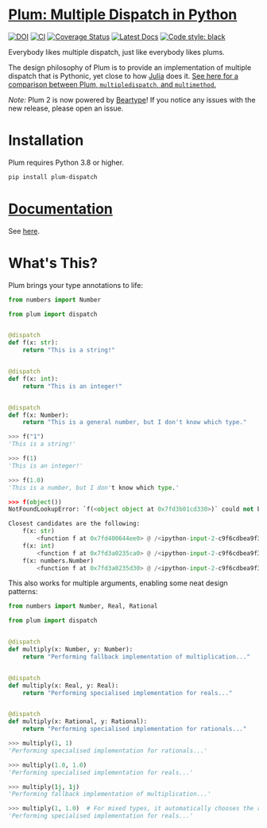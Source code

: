 # [Plum: Multiple Dispatch in Python](https://github.com/beartype/plum)

[![DOI](https://zenodo.org/badge/110279931.svg)](https://zenodo.org/badge/latestdoi/110279931)
[![CI](https://github.com/beartype/plum/workflows/CI/badge.svg?branch=master)](https://github.com/beartype/plum/actions?query=workflow%3ACI)
[![Coverage Status](https://coveralls.io/repos/github/beartype/plum/badge.svg?branch=master&service=github)](https://coveralls.io/github/beartype/plum?branch=master)
[![Latest Docs](https://img.shields.io/badge/docs-latest-blue.svg)](https://beartype.github.io/plum)
[![Code style: black](https://img.shields.io/badge/code%20style-black-000000.svg)](https://github.com/psf/black)

Everybody likes multiple dispatch, just like everybody likes plums.

The design philosophy of Plum is to provide an implementation of multiple dispatch that is Pythonic, yet close to how [Julia](http://julialang.org/) does it.
[See here for a comparison between Plum, `multipledispatch`, and `multimethod`.](https://beartype.github.io/plum/comparison.html)

*Note:*
Plum 2 is now powered by [Beartype](https://github.com/beartype/beartype)!
If you notice any issues with the new release, please open an issue.

# Installation

Plum requires Python 3.8 or higher.

```bash
pip install plum-dispatch
```

# [Documentation](https://beartype.github.io/plum)

See [here](https://beartype.github.io/plum).

# What's This?

Plum brings your type annotations to life:

```python
from numbers import Number

from plum import dispatch


@dispatch
def f(x: str):
    return "This is a string!"


@dispatch
def f(x: int):
    return "This is an integer!"


@dispatch
def f(x: Number):
    return "This is a general number, but I don't know which type."
```

```python
>>> f("1")
'This is a string!'

>>> f(1)
'This is an integer!'

>>> f(1.0)
'This is a number, but I don't know which type.'

>>> f(object())
NotFoundLookupError: `f(<object object at 0x7fd3b01cd330>)` could not be resolved.

Closest candidates are the following:
    f(x: str)
        <function f at 0x7fd400644ee0> @ /<ipython-input-2-c9f6cdbea9f3>:6
    f(x: int)
        <function f at 0x7fd3a0235ca0> @ /<ipython-input-2-c9f6cdbea9f3>:11
    f(x: numbers.Number)
        <function f at 0x7fd3a0235d30> @ /<ipython-input-2-c9f6cdbea9f3>:16
```

This also works for multiple arguments, enabling some neat design patterns:

```python
from numbers import Number, Real, Rational

from plum import dispatch


@dispatch
def multiply(x: Number, y: Number):
    return "Performing fallback implementation of multiplication..."


@dispatch
def multiply(x: Real, y: Real):
    return "Performing specialised implementation for reals..."


@dispatch
def multiply(x: Rational, y: Rational):
    return "Performing specialised implementation for rationals..."
```

```python
>>> multiply(1, 1)
'Performing specialised implementation for rationals...'

>>> multiply(1.0, 1.0)
'Performing specialised implementation for reals...'

>>> multiply(1j, 1j)
'Performing fallback implementation of multiplication...'

>>> multiply(1, 1.0)  # For mixed types, it automatically chooses the right optimisation!
'Performing specialised implementation for reals...'
```
